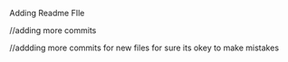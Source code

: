 























Adding Readme FIle

//adding more commits

//addding more commits for new files for sure its okey to make mistakes

